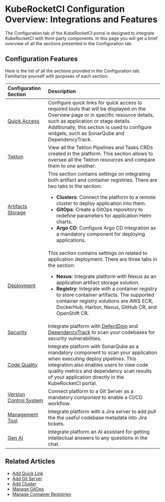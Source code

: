 # KubeRocketCI Configuration Overview: Integrations and Features

<head>
  <link rel="canonical" href="https://docs.kuberocketci.io/docs/user-guide/configuration-overview/" />
</head>

The Configuration tab of the KubeRocketCI portal is designed to integrate KubeRocketCI with third-party components. In this page you will get a brief overview of all the sections presented in the Configuration tab.

## Configuration Features

Here is the list of all the sections provided in the Configuration tab. Familiarize yourself with purposes of each section:

| Configuration Section | Description |
|:-|:-|
| [Quick Access](quick-links.md) | Configure quick links for quick access to required tools that will be displayed on the Overview page or in specific resource details, such as application or stage details. Additionally, this section is used to configure widgets, such as SonarQube and DependencyTrack. |
| [Tekton](../user-guide/tekton-pipelines.md) | View all the Tekton Pipelines and Tasks CRDs created in the platform. This section allows to oversee all the Tekton resources and compare them to one another. |
| [Artifacts Storage](../user-guide/manage-container-registries.md) | This section contains settings on integrating both artifact and container registries. There are two tabs in the section:<ul><li><strong>Clusters</strong>: Connect the platform to a remote cluster to deploy application into them.</li><li><strong>GitOps</strong>: Create a GitOps repository to redefine parameters for application Helm charts.</li><li><strong>Argo CD</strong>: Configure Argo CD integration as a mandatory component for deploying applications.</li></ul> |
| [Deployment](../quick-start/integrate-container-registry.md) | This section contains settings on related to application deployment. There are three tabs in the section:<ul><li><strong>Nexus</strong>: Integrate platform with Nexus as an application artifact storage solution.</li><li><strong>Registry</strong>: Integrate with a container registry to store container artifacts. The supported container registry solutions are AWS ECR, DockerHub, Harbor, Nexus, GitHub CR, and OpenShift CR.</li></ul> |
| [Security](../operator-guide/devsecops/overview.md) | Integrate platform with [DefectDojo](../operator-guide/devsecops/defectdojo.md) and [DependencyTrack](../operator-guide/devsecops/dependency-track.md) to scan your codebases for security vulnerabilities.|
| [Code Quality](../operator-guide/code-quality/sonarqube.md) | Integrate platform with SonarQube as a mandatory component to scan your application when executing deploy pipelines. This integration also enables users to view code quality metrics and dependency scan results of your application directly in the KubeRocketCI portal. |
| [Version Control System](../user-guide/add-git-server.md) | Connect platform to a Git Server as a mandatory component to enable a CI/CD workflow. |
| [Management Tool](../operator-guide/project-management-and-reporting/jira-integration.md) | Integrate platform with a Jira server to add pull the the useful codebase metadata into Jira tickets. |
| [Gen AI](../user-guide/add-ai-assistant.md) | Integrate platform an AI assistant for getting intellectual answers to any questions in the chat. |

## Related Articles

* [Add Quick Link](quick-links.md)
* [Add Git Server](add-git-server.md)
* [Add Cluster](add-cluster.md)
* [Manage GitOps](gitops.md)
* [Manage Container Registries](manage-container-registries.md)
